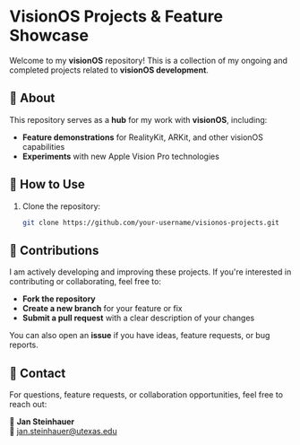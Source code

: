 # **VisionOS Projects & Feature Showcase**

Welcome to my **visionOS** repository! This is a collection of my ongoing and completed projects related to **visionOS development**.

## **🚀 About**
This repository serves as a **hub** for my work with **visionOS**, including:
- **Feature demonstrations** for RealityKit, ARKit, and other visionOS capabilities
- **Experiments** with new Apple Vision Pro technologies

## **📌 How to Use**
1. Clone the repository:
   ```sh
   git clone https://github.com/your-username/visionos-projects.git


## **🌟 Contributions**
I am actively developing and improving these projects. If you're interested in contributing or collaborating, feel free to:

- **Fork the repository**
- **Create a new branch** for your feature or fix
- **Submit a pull request** with a clear description of your changes

You can also open an **issue** if you have ideas, feature requests, or bug reports.

## **📧 Contact**
For questions, feature requests, or collaboration opportunities, feel free to reach out:  

📩 **Jan Steinhauer**  
📨 [jan.steinhauer@utexas.edu](mailto:jan.steinhauer@utexas.edu)